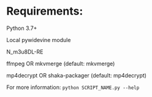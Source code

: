 # Requirements:
Python 3.7+

Local pywidevine module

N_m3u8DL-RE

ffmpeg OR mkvmerge (default: mkvmerge)

mp4decrypt OR shaka-packager (default: mp4decrypt)

For more information:
`python SCRIPT_NAME.py --help`

